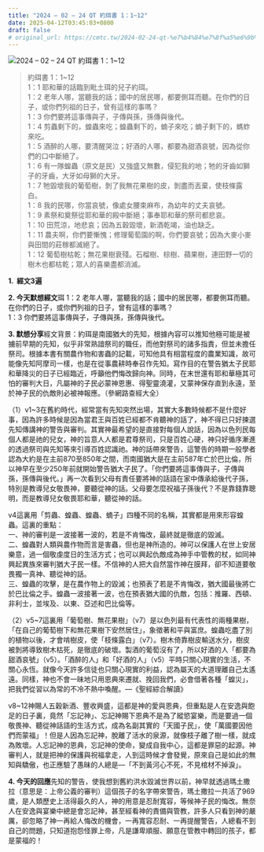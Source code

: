 ```yaml
---
title: "2024 – 02 – 24 QT 約珥書 1：1~12"
date: 2025-04-12T03:45:03+0800
draft: false
# original_url: https://cmtc.tw/2024-02-24-qt-%e7%b4%84%e7%8f%a5%e6%9b%b8-1%ef%bc%9a112
---
```


![2024 – 02 – 24 QT 約珥書 1：1~12](/images/qt.jpg  "2024 – 02 – 24 QT 約珥書 1：1~12")

> 約珥書 1：1~12  
> 1：1 耶和華的話臨到毗土珥的兒子約珥。  
> 1：2 老年人哪，當聽我的話；國中的居民哪，都要側耳而聽。在你們的日子，或你們列祖的日子，曾有這樣的事嗎？  
> 1：3 你們要將這事傳與子，子傳與孫，孫傳與後代。  
> 1：4 剪蟲剩下的，蝗蟲來吃；蝗蟲剩下的，蝻子來吃；蝻子剩下的，螞蚱來吃。  
> 1：5 酒醉的人哪，要清醒哭泣；好酒的人哪，都要為甜酒哀號，因為從你們的口中斷絕了。  
> 1：6 有一隊蝗蟲（原文是民）又強盛又無數，侵犯我的地；牠的牙齒如獅子的牙齒，大牙如母獅的大牙。  
> 1：7 牠毀壞我的葡萄樹，剝了我無花果樹的皮，剝盡而丟棄，使枝條露白。  
> 1：8 我的民哪，你當哀號，像處女腰束麻布，為幼年的丈夫哀號。  
> 1：9 素祭和奠祭從耶和華的殿中斷絕；事奉耶和華的祭司都悲哀。  
> 1：10 田荒涼，地悲哀；因為五穀毀壞，新酒乾竭，油也缺乏。  
> 1：11 農夫啊，你們要慚愧；修理葡萄園的啊，你們要哀號；因為大麥小麥與田間的莊稼都滅絕了。  
> 1：12 葡萄樹枯乾；無花果樹衰殘。石榴樹、棕樹、蘋果樹，連田野一切的樹木也都枯乾；眾人的喜樂盡都消滅。

**1.  經文3遍**

**2. 今天默想經文**珥 1：2 老年人哪，當聽我的話；國中的居民哪，都要側耳而聽。在你們的日子，或你們列祖的日子，曾有這樣的事嗎？  
1：3 你們要將這事傳與子，子傳與孫，孫傳與後代。

**3. 默想分享**經文背景：約珥是南國猶大的先知，根據內容可以推知他極可能是被擄前早期的先知，似乎非常熟諳祭司的職任，而他對祭司的諸多指責，但並未擔任祭司。根據本書有關農作物和害蟲的記載，可知他具有相當程度的農業知識，故可能像先知阿摩司一樣，也是在從事農耕時奉召作先知。寫作目的在警告猶太子民耶和華降災的日子已經臨近，呼籲他們悔改歸向神。同時，在末世還有耶和華極其可怕的審判大日，凡屬神的子民必蒙神恩惠、得聖靈澆灌，又蒙神保存直到永遠，至於神子民的仇敵則必被神報應。（參網路查經大全）

（1）v1~3在舊約時代，經常當有先知突然出場，其實大多數時候都不是什麼好事，因為許多時候是因為當君王與百姓已經都不肯聽神的話了，神不得已只好揀選先知傳講神的警告與審判。其實神最希望的是直接對每個人說話，因為以色列民每個人都是祂的兒女，神的旨意人人都是君尊祭司，只是百姓心硬，神只好循序漸進的透過祭司與先知等來引導百姓認識祂。神的話帶來警告，這警告的時期一般學者認為大約是在主前870至850年之間，而南國猶大是在主前587年亡於巴比倫，所以神早在至少250年前就開始警告猶大子民了。「你們要將這事傳與子，子傳與孫，孫傳與後代。」再一次看到父母有責任要將神的話語在家中傳承給後代子孫，特別是教導兒女敬畏神，要聽從神的話。父母要怎麼祝福子孫後代？不是靠錢靠聰明，而是教導兒女敬畏耶和華，聽從神的話。

v4這裏用「剪蟲、蝗蟲、蝗蟲、蝻子」四種不同的名稱，其實都是用來形容蝗蟲。這裏的重點：  
一、神的審判是一波接著一波的，若是不肯悔改，最終就是徹底的毀滅。  
二、蝗蟲對人類與農作物而言是害蟲，但也是神所造的。神可以保護人在世上安居樂意，過一個敬虔度日的生活方式；也可以興起仇敵成為神手中管教的杖，如同神興起異族來審判猶大子民一樣。不信神的人把大自然當作神在膜拜，卻不知道要敬畏獨一真神、聽從神的話。  
三、蝗蟲的攻擊，是在農作物上的毀滅；也預表了若是不肯悔改，猶大國最後將亡於巴比倫之手。蝗蟲一波接著一波，也在預表猶大國的仇敵，包括：推羅、西頓、非利士，並埃及、以東、亞述和巴比倫等。

（2）v5~7這裏用「葡萄樹、無花果樹」（v7）是以色列最有代表性的兩種果樹，「在自己的葡萄樹下和無花果樹下安然居住」，象徵著和平與富庶。蝗蟲吃盡了別的植物以後，才會啃樹皮，使「枝條露白」（v7）。樹木倚靠樹皮輸送水分，樹皮被剝將導致樹木枯死，是徹底的破壞。製酒的葡萄沒有了，所以好酒的人「都要為甜酒哀號」（v5）。「酒醉的人」和「好酒的人」（v5）平時只關心現實的生活，不關心永恆。就像今天許多信徒也只關心現實的利益，認為屬天的大道理離自己太遙遠。同樣，神也不會一昧地只用恩典來遷就、挽回我們，必會借著各種「蝗災」，把我們從習以為常的不冷不熱中喚醒。—《聖經綜合解讀》

v8~12神賜人五穀新酒、豐收興盛，這都是神的愛與恩典，但重點是人在安逸與飽足的日子裏，竟然「忘記神」、忘記神賜下恩典不是為了縱慾宴樂，而是要過一個敬畏神、聽從神話語的生活方式，成為名副其實的「天國子民」，使「萬國要因他們而蒙福」！但是人因為忘記神，脫離了活水的泉源，就像枝子離了樹一樣，就成為敗壞。人忘記神的恩典，忘記神的使命，變成自我中心，這都是罪惡的起源。神審判人，就是把神的保護與祝福拿走，人到這時候才會發覺，原來自己是如此的無知與驕傲，也正應驗了愚昧的人總是—「不到黃河心不死，不見棺材不掉淚」。

**4. 今天的回應**先知的警告，使我想到舊約洪水毀滅世界以前，神早就透過瑪土撒拉（意思是：上帝公義的審判）這個孩子的名字帶來警告，瑪土撒拉一共活了969歲，是人類歷史上活得最久的人，神的用意是忍耐寬容，等候神子民的悔改。無奈人在安逸與宴樂中總是會忘記神，甚至經看神的責備與管教，許多人只看到神的嚴厲，卻忽略了神一再給人悔改的機會，一再寬容忍耐、一再提醒警告，人總看不到自己的問題，只知道抱怨怪罪上帝，凡是謙卑順服、願意在管教中轉回的孩子，都是蒙福的！